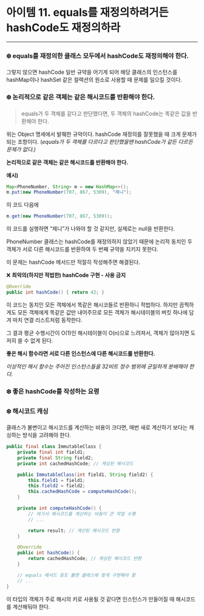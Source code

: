 # 아이템 11.  equals를 재정의하려거든 hashCode도 재정의하라

---

### ❄️ **equals를 재정의한 클래스 모두에서 hashCode도 재정의해야 한다.**

그렇지 않으면 hashCode 일반 규약을 어기게 되어 해당 클래스의 인스턴스를 hashMap이나 hashSet 같은 컬렉션의 원소로 사용할 때 문제를 일으킬 것이다.

### ❄️ **논리적으로 같은 객체는 같은 해시코드를 반환해야 한다.**

> equals가 두 객체를 같다고 판단했다면, 두 객체의 hashCode는 똑같은 값을 반환해야 한다.
>

위는 Object 명세에서 발췌한 규악이다. hashCode 재정의를 잘못했을 때 크게 문제가 되는 조항이다. (*equals가 두 객체를 다르다고 판단했을땐 hashCode가 같든 다르든 문제가 없다.)*

**논리적으로 같은 객체는 같은 해시코드를 반환해야 한다.**

**예시)**

```java
Map<PhoneNumber, String> m = new HashMap<>();
m.put(new PhoneNumber(707, 867, 5309), "제니");
```

이 코드 다음에

```java
m.get(new PhoneNumber(707, 867, 5309));
```

이 코드를 실행하면 “제니”가 나와야 할 것 같지만, 실제로는 null을 반환한다.

PhoneNumber 클래스는 hashCode를 재정의하지 않았기 때문에 논리적 동치인 두 객체가 서로 다른 해시코드를 반환하여 두 번째 규약을 지키지 못한다.

이 문제는 hashCode 메서드만 적절히 작성해주면 해결된다.

❌ **최악의(하지만 적법한) hashCode 구현 - 사용 금지**

```java
@Override
public int hashCode() { return 42; }
```

이 코드는 동치인 모든 객체에서 똑같은 해시코들르 반환하니 적법하다. 하지만 끔찍하게도 모든 객체에게 똑같은 값만 내어주므로 모든 객체가 해시테이블의 버킷 하나에 담겨 마치 연결 리스트처럼 동작한다.

그 결과 평균 수행시간이 O(1)인 해시테이블이 O(n)으로 느려져서, 객체가 많아지면 도저히 쓸 수 없게 된다.

**좋은 해시 함수라면 서로 다른 인스턴스에 다른 해시코드를 반환한다.**

*이상적인 해시 함수는 주어진 인스턴스들을 32비트 정수 범위에 균일하게 분배해야 한다.*

### ❄️ **좋은 hashCode를 작성하는 요령**

### ❄️ 해시코드 캐싱

클래스가 불변이고 해시코드를 계산하는 비용이 크다면, 매번 새로 계산하기 보다는 캐싱하는 방식을 고려해야 한다.

```java
public final class ImmutableClass {
    private final int field1;
    private final String field2;
    private int cachedHashCode; // 캐싱된 해시코드

    public ImmutableClass(int field1, String field2) {
        this.field1 = field1;
        this.field2 = field2;
        this.cachedHashCode = computeHashCode();
    }

    private int computeHashCode() {
        // 여기서 해시코드를 계산하는 비용이 큰 작업 수행
        // ...

        return result; // 계산된 해시코드 반환
    }

    @Override
    public int hashCode() {
        return cachedHashCode; // 캐싱된 해시코드 반환
    }

    // equals 메서드 등도 불변 클래스에 맞게 구현해야 함
    // ...
}
```

이 타입의 객체가 주로 해시의 키로 사용될 것 같다면 인스턴스가 만들어질 때 해시코드를 계산해둬야 한다.